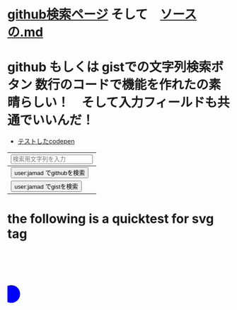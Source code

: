# [github検索ページ](https://jamad.github.io/github%E6%A4%9C%E7%B4%A2) そして　[ソースの.md](https://github.com/jamad/jamad.github.io/blob/master/github%E6%A4%9C%E7%B4%A2.md)

# github もしくは gistでの文字列検索ボタン  数行のコードで機能を作れたの素晴らしい！　そして入力フィールドも共通でいいんだ！
* [テストしたcodepen](https://codepen.io/jamad/pen/GRbKQxm)

|<input id="iT1" placeholder="検索用文字列を入力">|
|-|
|<button onclick="window.open('https://github.com/search?q=user%3Ajamad+'+encodeURIComponent(iT1.value),'_blank')">user:jamad でgithubを検索</button>|
|<button onclick="window.open('https://gist.github.com/search?q=user%3Ajamad+'+encodeURIComponent(iT1.value),'_blank')">user:jamad でgistを検索</button>|


# the following is a quicktest for svg tag

<svg width="100%" height="200">
  <circle cx="0" cy="100" r="20" fill="blue">
    <animate attributeName="cx" from="0" to="100%" dur="5s" repeatCount="indefinite" />
  </circle>
</svg>

